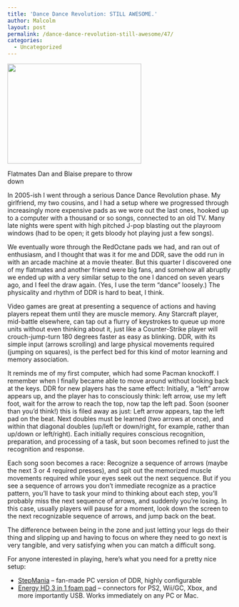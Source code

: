 ```yaml
---
title: 'Dance Dance Revolution: STILL AWESOME.'
author: Malcolm
layout: post
permalink: /dance-dance-revolution-still-awesome/47/
categories:
  - Uncategorized
---
```

<div id="attachment_51" style="width: 310px" class="wp-caption aligncenter">
  <a href="http://www.malcolmcrum.com/wp/wp-content/uploads/2012/02/dan.jpg"><img class="size-medium wp-image-51" title="Dan and Blaise" src="http://www.malcolmcrum.com/wp/wp-content/uploads/2012/02/dan-300x224.jpg" alt="" width="300" height="224" /></a>
  
  <p class="wp-caption-text">
    Flatmates Dan and Blaise prepare to throw down
  </p>
</div>

In 2005-ish I went through a serious Dance Dance Revolution phase. My girlfriend, my two cousins, and I had a setup where we progressed through increasingly more expensive pads as we wore out the last ones, hooked up to a computer with a thousand or so songs, connected to an old TV. Many late nights were spent with high pitched J-pop blasting out the playroom windows (had to be open; it gets bloody hot playing just a few songs).

We eventually wore through the RedOctane pads we had, and ran out of enthusiasm, and I thought that was it for me and DDR, save the odd run in with an arcade machine at a movie theater. But this quarter I discovered one of my flatmates and another friend were big fans, and somehow all abruptly we ended up with a very similar setup to the one I danced on seven years ago, and I feel the draw again. (Yes, I use the term &#8220;dance&#8221; loosely.) The physicality and rhythm of DDR is hard to beat, I think.

Video games are great at presenting a sequence of actions and having players repeat them until they are muscle memory. Any Starcraft player, mid-battle elsewhere, can tap out a flurry of keystrokes to queue up more units without even thinking about it, just like a Counter-Strike player will crouch-jump-turn 180 degrees faster as easy as blinking. DDR, with its simple input (arrows scrolling) and large physical movements required (jumping on squares), is the perfect bed for this kind of motor learning and memory association.

It reminds me of my first computer, which had some Pacman knockoff. I remember when I finally became able to move around without looking back at the keys. DDR for new players has the same effect: Initially, a &#8220;left&#8221; arrow appears up, and the player has to consciously think: left arrow, use my left foot, wait for the arrow to reach the top, now tap the left pad. Soon (sooner than you&#8217;d think!) this is filed away as just: Left arrow appears, tap the left pad on the beat. Next doubles must be learned (two arrows at once), and within that diagonal doubles (up/left or down/right, for example, rather than up/down or left/right). Each initially requires conscious recognition, preparation, and processing of a task, but soon becomes refined to just the recognition and response.

Each song soon becomes a race: Recognize a sequence of arrows (maybe the next 3 or 4 required presses), and spit out the memorized muscle movements required while your eyes seek out the next sequence. But if you see a sequence of arrows you don&#8217;t immediate recognize as a practice pattern, you&#8217;ll have to task your mind to thinking about each step, you&#8217;ll probably miss the next sequence of arrows, and suddenly you&#8217;re losing. In this case, usually players will pause for a moment, look down the screen to the next recognizable sequence of arrows, and jump back on the beat.

The difference between being in the zone and just letting your legs do their thing and slipping up and having to focus on where they need to go next is very tangible, and very satisfying when you can match a difficult song.

For anyone interested in playing, here&#8217;s what you need for a pretty nice setup:

  * [StepMania][1] &#8211; fan-made PC version of DDR, highly configurable
  * [Energy HD 3 in 1 foam pad][2] &#8211; connectors for PS2, Wii/GC, Xbox, and more importantly USB. Works immediately on any PC or Mac.

 [1]: http://www.stepmania.com/
 [2]: http://www.amazon.com/gp/product/B000GHG0BA/ref=as_li_ss_tl?ie=UTF8&tag=malccrum-20&linkCode=as2&camp=1789&creative=390957&creativeASIN=B000GHG0BA